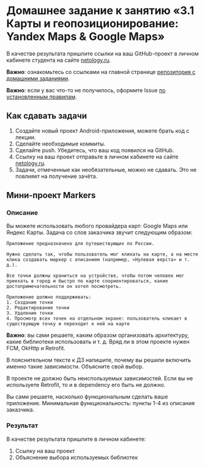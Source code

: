 # Домашнее задание к занятию «3.1 Карты и геопозиционирование: Yandex Maps & Google Maps»

В качестве результата пришлите ссылки на ваш GitHub-проект в личном кабинете студента на сайте [netology.ru](https://netology.ru).

**Важно**: ознакомьтесь со ссылками на главной странице [репозитория с домашними заданиями](../README.md).

**Важно**: если у вас что-то не получилось, оформите Issue [по установленным правилам](../report-requirements.md).

## Как сдавать задачи

1. Создайте новый проект Android-приложения, можете брать код с лекции.
1. Сделайте необходимые коммиты.
1. Сделайте push. Убедитесь, что ваш код появился на GitHub.
1. Ссылку на ваш проект отправьте в личном кабинете на сайте [netology.ru](https://netology.ru).
1. Задачи, отмеченные как необязательные, можно не сдавать. Это не повлияет на получение зачёта.

## Мини-проект Markers

### Описание

Вы можете использовать любого провайдера карт: Google Maps или Яндекс Карты. Задача со слов заказчика звучит следующим образом:
```
Приложение предназначено для путешествующих по России.

Нужно сделать так, чтобы пользователь мог кликать на карте, а на месте клика создавать маркер с описанием (например, «Нулевая верста» и т. д.).

Все точки должны храниться на устройстве, чтобы потом человек мог приехать в город и быстро по карте соориентироваться, какие достопримечательности он хотел посмотреть. 

Приложение должно поддерживать:
1. Создание точки
2. Редактирование точки
3. Удаление точки
4. Просмотр всех точек на отдельном экране: пользователь кликает в существующую точку и переходит к ней на карте
```

**Важно**: вы сами решаете, каким образом организовать архитектуру, какие библиотеки использовать и т. д. Вряд ли в этом проекте нужен FCM, OkHttp и Retrofit.  

В пояснительном тексте к ДЗ напишите, почему вы решили включить именно такие зависимости. Объясните свой выбор.

В проекте не должно быть неиспользуемых зависимостей. Если вы не используете Retrofit, то и в dependency его быть не должно.

Вы сами решаете, насколько функциональным сделать ваше приложение. Минимальная функциональность: пункты 1-4 из описания заказчика.



### Результат

В качестве результата пришлите в личном кабинете:
1. Ссылку на ваш проект
1. Объяснение выбора используемых библиотек
